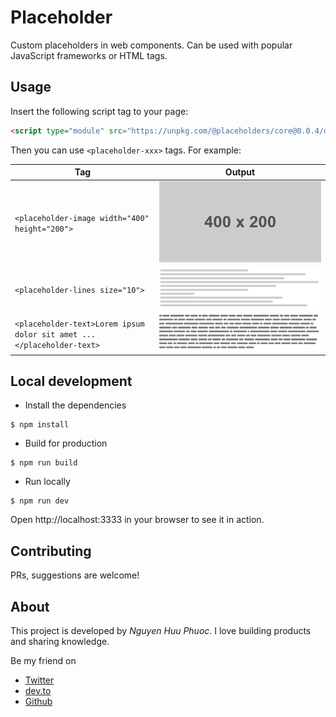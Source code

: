 # Placeholder

Custom placeholders in web components. Can be used with popular JavaScript frameworks or HTML tags.

## Usage

Insert the following script tag to your page:

``` html
<script type="module" src="https://unpkg.com/@placeholders/core@0.0.4/dist/esm/placeholders.js"></script>
```

Then you can use `<placeholder-xxx>` tags. For example:

| Tag                                                                   | Output                                                |
|-----------------------------------------------------------------------|-------------------------------------------------------|
| `<placeholder-image width="400" height="200">`                        | ![Image placeholder](assets/placeholder-image.png)    |
| `<placeholder-lines size="10">`                                       | ![Lines placeholder](assets/placeholder-lines.png)    |
| `<placeholder-text>Lorem ipsum dolor sit amet ...</placeholder-text>` | ![Text placeholder](assets/placeholder-text.png)      |

## Local development

* Install the dependencies

``` console
$ npm install
```

* Build for production

``` console
$ npm run build
```

* Run locally

``` console
$ npm run dev
```

Open http://localhost:3333 in your browser to see it in action.

## Contributing

PRs, suggestions are welcome!

## About

This project is developed by _Nguyen Huu Phuoc_. I love building products and sharing knowledge.

Be my friend on
* [Twitter](https://twitter.com/nghuuphuoc)
* [dev.to](https://dev.to/phuocng)
* [Github](https://github.com/phuoc-ng)
